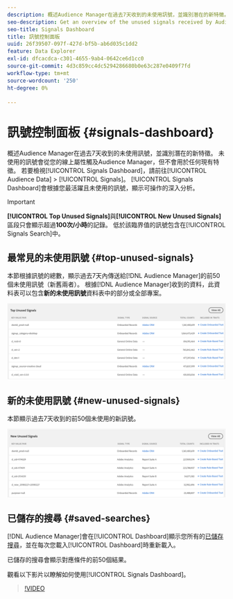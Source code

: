 ```yaml
---
description: 概述Audience Manager在過去7天收到的未使用訊號，並識別潛在的新特徵。 未使用的訊號會從您的線上屬性觸及Audience Manager，但不會用於任何現有特徵。 若要檢視訊號控制面板，請前往對象資料>訊號。 訊號儀表板會根據您最活躍且未使用的訊號，顯示可操作的深入分析。
seo-description: Get an overview of the unused signals received by Audience Manager in the past 7 days and identify potential new traits. Unused signals reach Audience Manager from your online properties, but are not used in any of your existing traits. To view the Signals Dashboard, go to Audience Data > Signals. The Signals Dashboard shows you actionable insights based on your most active unused signals.
seo-title: Signals Dashboard
title: 訊號控制面板
uuid: 26f39507-097f-427d-bf5b-ab6d035c1dd2
feature: Data Explorer
exl-id: dfcacdca-c301-4655-9ab4-0642ce6d1cc0
source-git-commit: 4d3c859cc4dc5294286680b0e63c287e0409f7fd
workflow-type: tm+mt
source-wordcount: '250'
ht-degree: 0%

---
```


# 訊號控制面板 {#signals-dashboard}

概述Audience Manager在過去7天收到的未使用訊號，並識別潛在的新特徵。 未使用的訊號會從您的線上屬性觸及Audience Manager，但不會用於任何現有特徵。 若要檢視[!UICONTROL Signals Dashboard]，請前往[!UICONTROL Audience Data] > [!UICONTROL Signals]。 [!UICONTROL Signals Dashboard]會根據您最活躍且未使用的訊號，顯示可操作的深入分析。

>[!IMPORTANT]
>
>**[!UICONTROL Top Unused Signals]**&#x200B;與&#x200B;**[!UICONTROL New Unused Signals]**&#x200B;區段只會顯示超過&#x200B;**100次/小時**&#x200B;的記錄。 低於該臨界值的訊號包含在[!UICONTROL Signals Search]中。

## 最常見的未使用訊號 {#top-unused-signals}

本節根據訊號的總數，顯示過去7天內傳送給[!DNL Audience Manager]的前50個未使用訊號（新舊兩者）。 根據[!DNL Audience Manager]收到的資料，此資料表可以包含&#x200B;**新的未使用訊號**&#x200B;資料表中的部分或全部專案。

![](assets/signals-top-unused.png)

## 新的未使用訊號 {#new-unused-signals}

本節顯示過去7天收到的前50個未使用的新訊號。

![](assets/signals-new-unused.png)

## 已儲存的搜尋 {#saved-searches}

[!DNL Audience Manager]會在[!UICONTROL Dashboard]顯示您所有的[已儲存搜尋](../../features/data-explorer/data-explorer-signals-search/data-explorer-save-search.md)，並在每次您載入[!UICONTROL Dashboard]時重新載入。

已儲存的搜尋會顯示對應條件的前50個結果。

觀看以下影片以瞭解如何使用[!UICONTROL Signals Dashboard]。
>[!VIDEO](https://video.tv.adobe.com/v/25151/)
